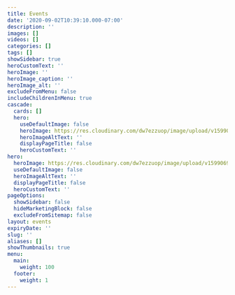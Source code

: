 ```yaml
---
title: Events
date: '2020-09-02T10:39:10.000-07:00'
description: ''
images: []
videos: []
categories: []
tags: []
showSidebar: true
heroCustomText: ''
heroImage: ''
heroImage_caption: ''
heroImage_alt: ''
excludeFromMenu: false
includeChildrenInMenu: true
cascade:
  cards: []
  hero:
    useDefaultImage: false
    heroImage: https://res.cloudinary.com/dw7ezzuop/image/upload/v1599069530/istockphoto-1212062425-2048x2048_y5wgdg.jpg
    heroImageAltText: ''
    displayPageTitle: false
    heroCustomText: ''
hero:
  heroImage: https://res.cloudinary.com/dw7ezzuop/image/upload/v1599069530/istockphoto-1212062425-2048x2048_y5wgdg.jpg
  useDefaultImage: false
  heroImageAltText: ''
  displayPageTitle: false
  heroCustomText: ''
pageOptions:
  showSidebar: false
  hideMarketingBlock: false
  excludeFromSitemap: false
layout: events
expiryDate: ''
slug: ''
aliases: []
showThumbnails: true
menu:
  main:
    weight: 100
  footer:
    weight: 1
---
```

